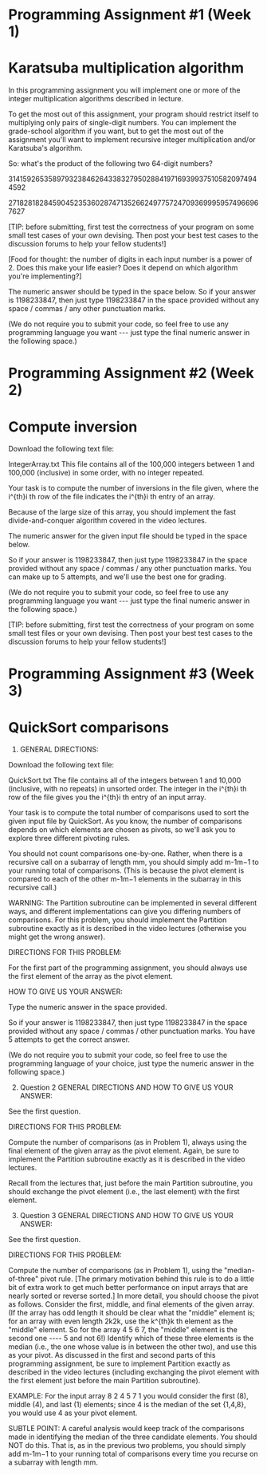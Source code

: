 # Programming Assignment #1 (Week 1)
# Karatsuba multiplication algorithm

In this programming assignment you will implement one or more of the integer
  multiplication algorithms described in lecture.

To get the most out of this assignment, your program should restrict itself
  to multiplying only pairs of single-digit numbers. You can implement
  the grade-school algorithm if you want, but to get the most out of
  the assignment you'll want to implement recursive integer multiplication
  and/or Karatsuba's algorithm.

So: what's the product of the following two 64-digit numbers?

3141592653589793238462643383279502884197169399375105820974944592

2718281828459045235360287471352662497757247093699959574966967627

[TIP: before submitting, first test the correctness of your program on some
  small test cases of your own devising. Then post your best test cases to
  the discussion forums to help your fellow students!]

[Food for thought: the number of digits in each input number is a
power of 2.
  Does this make your life easier? Does it depend on which algorithm
  you're implementing?]

The numeric answer should be typed in the space below. So if your answer is
1198233847, then just type 1198233847 in the space provided without
any space / commas / any other punctuation marks.

(We do not require you to submit your code, so feel free to use any
  programming language you want --- just type the final numeric answer
  in the following space.)


# Programming Assignment #2 (Week 2)
# Compute inversion
Download the following text file:

IntegerArray.txt
This file contains all of the 100,000 integers between 1 and 100,000 (inclusive) in some order, with no integer repeated.

Your task is to compute the number of inversions in the file given, where the i^{th}i
th
  row of the file indicates the i^{th}i
th
  entry of an array.

Because of the large size of this array, you should implement the fast divide-and-conquer algorithm covered in the video lectures.

The numeric answer for the given input file should be typed in the space below.

So if your answer is 1198233847, then just type 1198233847 in the space provided without any space / commas / any other punctuation marks. You can make up to 5 attempts, and we'll use the best one for grading.

(We do not require you to submit your code, so feel free to use any programming language you want --- just type the final numeric answer in the following space.)

[TIP: before submitting, first test the correctness of your program on some small test files or your own devising. Then post your best test cases to the discussion forums to help your fellow students!]

# Programming Assignment #3 (Week 3)
# QuickSort comparisons

1. GENERAL DIRECTIONS:

Download the following text file:

QuickSort.txt
The file contains all of the integers between 1 and 10,000 (inclusive, with no repeats) in unsorted order. The integer in the i^{th}i
th
  row of the file gives you the i^{th}i
th
  entry of an input array.

Your task is to compute the total number of comparisons used to sort the given input file by QuickSort. As you know, the number of comparisons depends on which elements are chosen as pivots, so we'll ask you to explore three different pivoting rules.

You should not count comparisons one-by-one. Rather, when there is a recursive call on a subarray of length mm, you should simply add m-1m−1 to your running total of comparisons. (This is because the pivot element is compared to each of the other m-1m−1 elements in the subarray in this recursive call.)

WARNING: The Partition subroutine can be implemented in several different ways, and different implementations can give you differing numbers of comparisons. For this problem, you should implement the Partition subroutine exactly as it is described in the video lectures (otherwise you might get the wrong answer).

DIRECTIONS FOR THIS PROBLEM:

For the first part of the programming assignment, you should always use the first element of the array as the pivot element.

HOW TO GIVE US YOUR ANSWER:

Type the numeric answer in the space provided.

So if your answer is 1198233847, then just type 1198233847 in the space provided without any space / commas / other punctuation marks. You have 5 attempts to get the correct answer.

(We do not require you to submit your code, so feel free to use the programming language of your choice, just type the numeric answer in the following space.)

2. Question 2
GENERAL DIRECTIONS AND HOW TO GIVE US YOUR ANSWER:

See the first question.

DIRECTIONS FOR THIS PROBLEM:

Compute the number of comparisons (as in Problem 1), always using the final element of the given array as the pivot element. Again, be sure to implement the Partition subroutine exactly as it is described in the video lectures.

Recall from the lectures that, just before the main Partition subroutine, you should exchange the pivot element (i.e., the last element) with the first element.

3. Question 3
GENERAL DIRECTIONS AND HOW TO GIVE US YOUR ANSWER:

See the first question.

DIRECTIONS FOR THIS PROBLEM:

Compute the number of comparisons (as in Problem 1), using the "median-of-three" pivot rule. [The primary motivation behind this rule is to do a little bit of extra work to get much better performance on input arrays that are nearly sorted or reverse sorted.] In more detail, you should choose the pivot as follows. Consider the first, middle, and final elements of the given array. (If the array has odd length it should be clear what the "middle" element is; for an array with even length 2k2k, use the k^{th}k
th
  element as the "middle" element. So for the array 4 5 6 7, the "middle" element is the second one ---- 5 and not 6!) Identify which of these three elements is the median (i.e., the one whose value is in between the other two), and use this as your pivot. As discussed in the first and second parts of this programming assignment, be sure to implement Partition exactly as described in the video lectures (including exchanging the pivot element with the first element just before the main Partition subroutine).

EXAMPLE: For the input array 8 2 4 5 7 1 you would consider the first (8), middle (4), and last (1) elements; since 4 is the median of the set {1,4,8}, you would use 4 as your pivot element.

SUBTLE POINT: A careful analysis would keep track of the comparisons made in identifying the median of the three candidate elements. You should NOT do this. That is, as in the previous two problems, you should simply add m-1m−1 to your running total of comparisons every time you recurse on a subarray with length mm.

